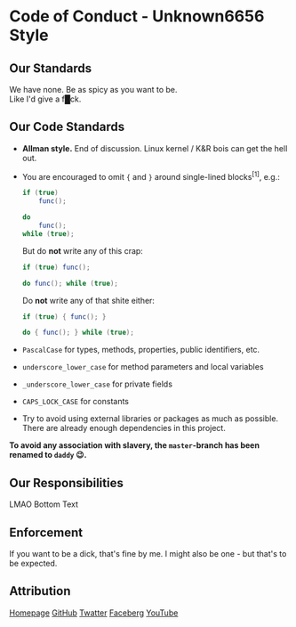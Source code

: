 # Code of Conduct - Unknown6656 Style

## Our Standards

We have none. Be as spicy as you want to be.<br/>
Like I'd give a f█ck.

## Our Code Standards

 - **Allman style.**
    End of discussion. Linux kernel / K&R bois can get the hell out.

 - You are encouraged to omit `{` and `}` around single-lined blocks<sup>[1]</sup>, e.g.:
    ```csharp
    if (true)
        func();

    do
        func();
    while (true);
    ```
    But do **not** write any of this crap:
    ```csharp
    if (true) func();
    
    do func(); while (true);
    ```
    Do **not** write any of that shite either:
    ```csharp
    if (true) { func(); }
    
    do { func(); } while (true);
    ```

 - `PascalCase` for types, methods, properties, public identifiers, etc.

 - `underscore_lower_case` for method parameters and local variables

 - `_underscore_lower_case` for private fields

 - `CAPS_LOCK_CASE` for constants

 - Try to avoid using external libraries or packages as much as possible. There are already enough dependencies in this project.
 
**To avoid any association with slavery, the `master`-branch has been renamed to `daddy` :wink:.**

## Our Responsibilities

LMAO Bottom Text

## Enforcement

If you want to be a dick, that's fine by me. I might also be one - but that's to be expected.

## Attribution

[Homepage](https://unknown6656.com)
[GitHub](https://github.com/unknown6656)
[Twatter](https://twitter.com/unknown6656)
[Faceberg](https://facebook.com/unknown6656)
[YouTube](https://youtube.com/unknown6656)

